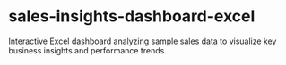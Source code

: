 # sales-insights-dashboard-excel
Interactive Excel dashboard analyzing sample sales data to visualize key business insights and performance trends.
